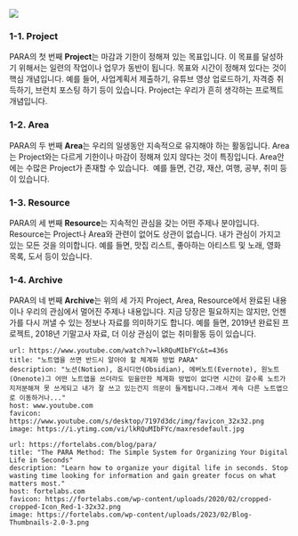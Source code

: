 
![](https://t1.daumcdn.net/thumb/R1280x0.fjpg/?fname=http://t1.daumcdn.net/brunch/service/user/auMa/image/Np4nVoH48xfFHg9VWeif6_qvXzA.jpeg)

  

### 1-1. Project

PARA의 첫 번째 **Project**는 마감과 기한이 정해져 있는 목표입니다. 이 목표를 달성하기 위해서는 일련의 작업이나 업무가 동반이 됩니다. 목표와 시간이 정해져 있다는 것이 핵심 개념입니다. 예를 들어, 사업계획서 제출하기, 유튜브 영상 업로드하기, 자격증 취득하기, 브런치 포스팅 하기 등이 있습니다. Project는 우리가 흔히 생각하는 프로젝트 개념입니다. 

  

### 1-2. Area

PARA의 두 번째 **Area**는 우리의 일생동안 지속적으로 유지해야 하는 활동입니다. Area는 Project와는 다르게 기한이나 마감이 정해져 있지 않다는 것이 특징입니다. Area안에는 수많은 Project가 존재할 수 있습니다.  예를 들면, 건강, 재산, 여행, 공부, 취미 등이 있습니다. 

  

### 1-3. Resource

PARA의 세 번째 **Resource**는 지속적인 관심을 갖는 어떤 주제나 분야입니다. Resource는 Project나 Area와 관련이 없어도 상관이 없습니다. 내가 관심이 가지고 있는 모든 것을 의미합니다. 예를 들면, 맛집 리스트, 좋아하는 아티스트 및 노래, 영화 목록, 도서 등이 있습니다.


### 1-4. Archive

PARA의 네 번째 **Archive**는 위의 세 가지 Project, Area, Resource에서 완료된 내용이나 우리의 관심에서 멀어진 주제나 내용입니다. 지금 당장은 필요하지는 않지만, 언젠가를 다시 꺼낼 수 있는 정보나 자료를 의미하기도 합니다. 예를 들면, 2019년 완료된 프로젝트, 2018년 기말고사 자료, 더 이상 관심이 없는 취미활동 등이 있습니다.



```cardlink
url: https://www.youtube.com/watch?v=lkRQuMIbFYc&t=436s
title: "노트앱을 쓰면 반드시 알아야 할 체계화 방법 PARA"
description: "노션(Notion), 옵시디언(Obsidian), 에버노트(Evernote), 원노트(Onenote)그 어떤 노트앱을 쓰더라도 믿을만한 체계화 방법이 없다면 시간이 갈수록 노트가 지저분해져 못 쓰게되고 내가 잘 쓰고 있는건지 의문이 들게됩니다.그래서 계속 다른 노트앱으로 이동하거나..."
host: www.youtube.com
favicon: https://www.youtube.com/s/desktop/7197d3dc/img/favicon_32x32.png
image: https://i.ytimg.com/vi/lkRQuMIbFYc/maxresdefault.jpg
```


```cardlink
url: https://fortelabs.com/blog/para/
title: "The PARA Method: The Simple System for Organizing Your Digital Life in Seconds"
description: "Learn how to organize your digital life in seconds. Stop wasting time looking for information and gain greater focus on what matters most."
host: fortelabs.com
favicon: https://fortelabs.com/wp-content/uploads/2020/02/cropped-cropped-Icon_Red-1-32x32.png
image: https://fortelabs.com/wp-content/uploads/2023/02/Blog-Thumbnails-2.0-3.png
```



